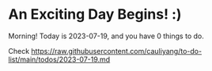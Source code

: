 # An Exciting Day Begins! :)

Morning! Today is 2023-07-19, and you have 0 things to do.

Check https://raw.githubusercontent.com/cauliyang/to-do-list/main/todos/2023-07-19.md
